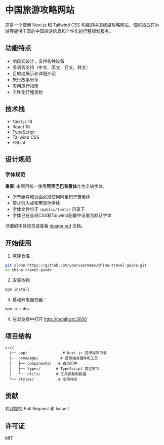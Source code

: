 # 中国旅游攻略网站

这是一个使用 Next.js 和 Tailwind CSS 构建的中国旅游攻略网站。该网站旨在为游客提供丰富的中国旅游信息和个性化的行程规划服务。

## 功能特点

- 响应式设计，支持各种设备
- 多语言支持（中文、英文、日文、韩文）
- 目的地展示和详细介绍
- 旅行故事分享
- 实用旅行指南
- 个性化行程规划

## 技术栈

- Next.js 14
- React 18
- TypeScript
- Tailwind CSS
- ESLint

## 设计规范

### 字体规范

**重要**: 本项目统一使用**阿里巴巴普惠体**作为全站字体。

- 所有组件和页面必须使用阿里巴巴普惠体
- 禁止引入或使用其他字体
- 字体文件位于 `/public/fonts/` 目录下
- 字体已在全局CSS和Tailwind配置中设置为默认字体

详细的字体规范请查看 [design.md](./design.md) 文档。

## 开始使用

1. 克隆仓库：

```bash
git clone https://github.com/yourusername/china-travel-guide.git
cd china-travel-guide
```

2. 安装依赖：

```bash
npm install
```

3. 启动开发服务器：

```bash
npm run dev
```

4. 在浏览器中打开 [http://localhost:3000](http://localhost:3000)

## 项目结构

```
src/
  ├── app/                # Next.js 应用程序目录
  ├── homepage/          # 首页相关组件和工具
  │   ├── components/   # 首页组件
  │   ├── types/       # TypeScript 类型定义
  │   └── utils/       # 工具函数和数据
  └── styles/           # 全局样式
```

## 贡献

欢迎提交 Pull Request 和 Issue！

## 许可证

MIT
